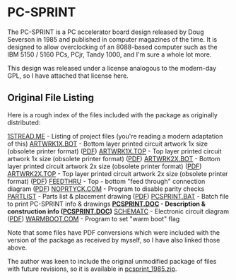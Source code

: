 # PC-SPRINT

The PC-SPRINT is a PC accelerator board design released by Doug Severson in 1985 and published in computer magazines of the time. It is designed to allow overclocking of an 8088-based computer such as the IBM 5150 / 5160 PCs, PCjr, Tandy 1000, and I'm sure a whole lot more.

This design was released under a license analogous to the modern-day GPL, so I have attached that license here.

## Original File Listing

Here is a rough index of the files included with the package as originally distributed:

[1STREAD.ME](1STREAD.ME) - Listing of project files (you're reading a modern adaptation of this)
[ARTWRK1X.BOT](ARTWRK1X.BOT) - Bottom layer printed circuit artwork 1x size (obsolete printer format) ([PDF](ARTWRK1X.BOT.PDF))
[ARTWRK1X.TOP](ARTWRK1X.TOP) - Top layer printed circuit artwork 1x size (obsolete printer format) ([PDF](ARTWRK1X.TOP.PDF))
[ARTWRK2X.BOT](ARTWRK2X.BOT) - Bottom layer printed circuit artwork 2x size (obsolete printer format) ([PDF](ARTWRK2X.BOT.PDF))
[ARTWRK2X.TOP](ARTWRK2X.TOP) - Top layer printed circuit artwork 2x size (obsolete printer format) ([PDF](ARTWRK2X.TOP.PDF))
[FEEDTHRU](FEEDTHRU) - Top - bottom "feed through" connection diagram ([PDF](FEEDTHRU.PDF))
[NOPRTYCK.COM](NOPRTYCHK.COM) - Program to disable parity checks
[PARTLIST](PARTLIST) - Parts list & placement drawing ([PDF](PARTLIST.PDF))
[PCSPRINT.BAT](PCSPRINT.BAT) - Batch file to print PC-SPRINT info & drawings 
**[PCSPRINT.DOC](PCSPRINT.DOC) - Description & construction info ([PCSPRINT.DOC](PCSPRINT.DOC.PDF))**
[SCHEMATC](SCHEMATC) - Electronic circuit diagram ([PDF](SCHEMATC.PDF))
[WARMBOOT.COM](WARMBOOT.COM) - Program to set "warm boot" flag

Note that some files have PDF conversions which were included with the version of the package as received by myself, so I have also linked those above.

The author was keen to include the original unmodified package of files with future revisions, so it is available in [pcsprint_1985.zip](pcsprint_1985.zip).